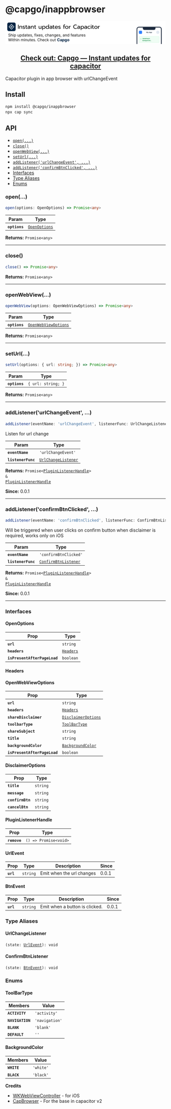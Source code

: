 # @capgo/inappbrowser
  <a href="https://capgo.app/"><img src='https://raw.githubusercontent.com/Cap-go/capgo/main/assets/capgo_banner.png' alt='Capgo - Instant updates for capacitor'/></a>
  <div align="center">
<h2><a href="https://capgo.app/">Check out: Capgo — Instant updates for capacitor</a></h2>
</div>
Capacitor plugin in app browser with urlChangeEvent

## Install

```bash
npm install @capgo/inappbrowser
npx cap sync
```

## API

<docgen-index>

* [`open(...)`](#open)
* [`close()`](#close)
* [`openWebView(...)`](#openwebview)
* [`setUrl(...)`](#seturl)
* [`addListener('urlChangeEvent', ...)`](#addlistenerurlchangeevent)
* [`addListener('confirmBtnClicked', ...)`](#addlistenerconfirmbtnclicked)
* [Interfaces](#interfaces)
* [Type Aliases](#type-aliases)
* [Enums](#enums)

</docgen-index>

<docgen-api>
<!--Update the source file JSDoc comments and rerun docgen to update the docs below-->

### open(...)

```typescript
open(options: OpenOptions) => Promise<any>
```

| Param         | Type                                                |
| ------------- | --------------------------------------------------- |
| **`options`** | <code><a href="#openoptions">OpenOptions</a></code> |

**Returns:** <code>Promise&lt;any&gt;</code>

--------------------


### close()

```typescript
close() => Promise<any>
```

**Returns:** <code>Promise&lt;any&gt;</code>

--------------------


### openWebView(...)

```typescript
openWebView(options: OpenWebViewOptions) => Promise<any>
```

| Param         | Type                                                              |
| ------------- | ----------------------------------------------------------------- |
| **`options`** | <code><a href="#openwebviewoptions">OpenWebViewOptions</a></code> |

**Returns:** <code>Promise&lt;any&gt;</code>

--------------------


### setUrl(...)

```typescript
setUrl(options: { url: string; }) => Promise<any>
```

| Param         | Type                          |
| ------------- | ----------------------------- |
| **`options`** | <code>{ url: string; }</code> |

**Returns:** <code>Promise&lt;any&gt;</code>

--------------------


### addListener('urlChangeEvent', ...)

```typescript
addListener(eventName: 'urlChangeEvent', listenerFunc: UrlChangeListener) => Promise<PluginListenerHandle> & PluginListenerHandle
```

Listen for url change

| Param              | Type                                                            |
| ------------------ | --------------------------------------------------------------- |
| **`eventName`**    | <code>'urlChangeEvent'</code>                                   |
| **`listenerFunc`** | <code><a href="#urlchangelistener">UrlChangeListener</a></code> |

**Returns:** <code>Promise&lt;<a href="#pluginlistenerhandle">PluginListenerHandle</a>&gt; & <a href="#pluginlistenerhandle">PluginListenerHandle</a></code>

**Since:** 0.0.1

--------------------


### addListener('confirmBtnClicked', ...)

```typescript
addListener(eventName: 'confirmBtnClicked', listenerFunc: ConfirmBtnListener) => Promise<PluginListenerHandle> & PluginListenerHandle
```

Will be triggered when user clicks on confirm button when disclaimer is required, works only on iOS

| Param              | Type                                                              |
| ------------------ | ----------------------------------------------------------------- |
| **`eventName`**    | <code>'confirmBtnClicked'</code>                                  |
| **`listenerFunc`** | <code><a href="#confirmbtnlistener">ConfirmBtnListener</a></code> |

**Returns:** <code>Promise&lt;<a href="#pluginlistenerhandle">PluginListenerHandle</a>&gt; & <a href="#pluginlistenerhandle">PluginListenerHandle</a></code>

**Since:** 0.0.1

--------------------


### Interfaces


#### OpenOptions

| Prop                         | Type                                        |
| ---------------------------- | ------------------------------------------- |
| **`url`**                    | <code>string</code>                         |
| **`headers`**                | <code><a href="#headers">Headers</a></code> |
| **`isPresentAfterPageLoad`** | <code>boolean</code>                        |


#### Headers


#### OpenWebViewOptions

| Prop                         | Type                                                            |
| ---------------------------- | --------------------------------------------------------------- |
| **`url`**                    | <code>string</code>                                             |
| **`headers`**                | <code><a href="#headers">Headers</a></code>                     |
| **`shareDisclaimer`**        | <code><a href="#disclaimeroptions">DisclaimerOptions</a></code> |
| **`toolbarType`**            | <code><a href="#toolbartype">ToolBarType</a></code>             |
| **`shareSubject`**           | <code>string</code>                                             |
| **`title`**                  | <code>string</code>                                             |
| **`backgroundColor`**        | <code><a href="#backgroundcolor">BackgroundColor</a></code>     |
| **`isPresentAfterPageLoad`** | <code>boolean</code>                                            |


#### DisclaimerOptions

| Prop             | Type                |
| ---------------- | ------------------- |
| **`title`**      | <code>string</code> |
| **`message`**    | <code>string</code> |
| **`confirmBtn`** | <code>string</code> |
| **`cancelBtn`**  | <code>string</code> |


#### PluginListenerHandle

| Prop         | Type                                      |
| ------------ | ----------------------------------------- |
| **`remove`** | <code>() =&gt; Promise&lt;void&gt;</code> |


#### UrlEvent

| Prop      | Type                | Description               | Since |
| --------- | ------------------- | ------------------------- | ----- |
| **`url`** | <code>string</code> | Emit when the url changes | 0.0.1 |


#### BtnEvent

| Prop      | Type                | Description                    | Since |
| --------- | ------------------- | ------------------------------ | ----- |
| **`url`** | <code>string</code> | Emit when a button is clicked. | 0.0.1 |


### Type Aliases


#### UrlChangeListener

<code>(state: <a href="#urlevent">UrlEvent</a>): void</code>


#### ConfirmBtnListener

<code>(state: <a href="#btnevent">BtnEvent</a>): void</code>


### Enums


#### ToolBarType

| Members          | Value                     |
| ---------------- | ------------------------- |
| **`ACTIVITY`**   | <code>'activity'</code>   |
| **`NAVIGATION`** | <code>'navigation'</code> |
| **`BLANK`**      | <code>'blank'</code>      |
| **`DEFAULT`**    | <code>''</code>           |


#### BackgroundColor

| Members     | Value                |
| ----------- | -------------------- |
| **`WHITE`** | <code>'white'</code> |
| **`BLACK`** | <code>'black'</code> |

</docgen-api>

**Credits**
 - [WKWebViewController](https://github.com/Meniny/WKWebViewController) - for iOS
 - [CapBrowser](https://github.com/gadapa-rakesh/CapBrowser) - For the base in capacitor v2
